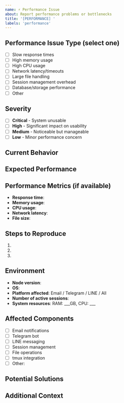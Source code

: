 ```yaml
---
name: ⚡ Performance Issue
about: Report performance problems or bottlenecks
title: '[PERFORMANCE] '
labels: 'performance'
---
```


<!--
🏷️ ISSUE TITLE NAMING RULES:
Format: [PERFORMANCE] Short clear description of the performance issue

✅ GOOD EXAMPLES:
- [PERFORMANCE] Slow email notification delivery
- [PERFORMANCE] High memory usage with many sessions
- [PERFORMANCE] Telegram API requests timing out
- [PERFORMANCE] tmux session detection takes too long
- [PERFORMANCE] Large session files causing slowdown
- [PERFORMANCE] CPU usage spikes during notification sending

❌ BAD EXAMPLES:
- Performance issue (no [PERFORMANCE] prefix)
- [PERFORMANCE] Slow (too vague)
- It's running slow (no [PERFORMANCE] prefix)
- [PERFORMANCE] Problem (not descriptive)

📋 ISSUE TYPES AVAILABLE:
1. 🐛 Bug Report - Report broken functionality
2. ✨ Feature Request - Request new features
3. ❓ Question - Ask questions
4. 🔒 Security - Report security issues
5. ⚡ Performance (this template) - Report performance issues
6. 🔧 Enhancement - Suggest improvements
-->

## Performance Issue Type (select one)
- [ ] Slow response times
- [ ] High memory usage
- [ ] High CPU usage
- [ ] Network latency/timeouts
- [ ] Large file handling
- [ ] Session management overhead
- [ ] Database/storage performance
- [ ] Other

## Severity
- [ ] **Critical** - System unusable
- [ ] **High** - Significant impact on usability
- [ ] **Medium** - Noticeable but manageable
- [ ] **Low** - Minor performance concern

## Current Behavior
<!-- Describe what is happening now -->

## Expected Performance
<!-- What should the performance be like? -->

## Performance Metrics (if available)
- **Response time**: 
- **Memory usage**: 
- **CPU usage**: 
- **Network latency**: 
- **File size**: 

## Steps to Reproduce
1. 
2. 
3. 

## Environment
- **Node version**: 
- **OS**: 
- **Platform affected**: Email / Telegram / LINE / All
- **Number of active sessions**: 
- **System resources**: RAM: ___GB, CPU: ___

## Affected Components
- [ ] Email notifications
- [ ] Telegram bot
- [ ] LINE messaging
- [ ] Session management
- [ ] File operations
- [ ] tmux integration
- [ ] Other: 

## Potential Solutions
<!-- If you have ideas for improving performance -->

## Additional Context
<!-- Logs, screenshots, system monitoring data, etc. -->